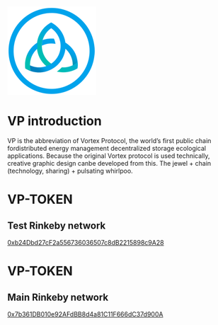 ![image](https://github.com/Torahserve/bootnode/blob/main/tokenlogo.png) <br>
# VP introduction <br>
VP is the abbreviation of Vortex Protocol, the world’s first public chain fordistributed energy management decentralized storage ecological applications. Because the original Vortex protocol is used technically, creative graphic design canbe developed from this. The jewel + chain (technology, sharing) + pulsating whirlpoo. <br>

# VP-TOKEN <br>
## Test Rinkeby network <br>
[0xb24Dbd27cF2a556736036507c8dB2215898c9A28](https://rinkeby.etherscan.io/token/0xb24Dbd27cF2a556736036507c8dB2215898c9A28)<br>



# VP-TOKEN <br>
## Main Rinkeby network <br>
[0x7b361DB010e92AFdBB8d4a81C11F666dC37d900A](https://rinkeby.etherscan.io/token/0x7b361DB010e92AFdBB8d4a81C11F666dC37d900A)<br>
